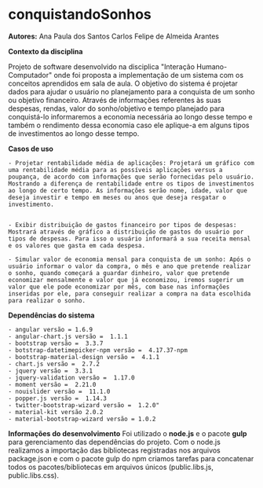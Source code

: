 # conquistandoSonhos

**Autores:** 
	Ana Paula dos Santos
	Carlos Felipe de Almeida Arantes

**Contexto da disciplina**

Projeto de software desenvolvido na disciplica "Interação Humano-Computador" onde foi proposta a implementação de um sistema com os conceitos aprendidos em sala de aula. 
O objetivo do sistema é projetar dados para ajudar o usuário no planejamento para a conquista de um sonho ou objetivo financeiro. Através de informações referentes às suas despesas, rendas, valor do sonho/objetivo e tempo planejado para conquistá-lo informaremos a economia necessária ao longo desse tempo e também o rendimento dessa economia caso ele aplique-a em alguns tipos de investimentos ao longo desse tempo.  

**Casos de uso**

	- Projetar rentabilidade média de aplicações: Projetará um gráfico com uma rentabilidade média para as possíveis aplicações versus a poupança, de acordo com informações que serão fornecidas pelo usuário. Mostrando a diferença de rentabilidade entre os tipos de investimentos ao longo de certo tempo. As informações serão nome, idade, valor que deseja investir e tempo em meses ou anos que deseja resgatar o investimento. 


	- Exibir distribuição de gastos financeiro por tipos de despesas: Mostrará através de gráfico a distribuição de gastos do usuário por tipos de despesas. Para isso o usuário informará a sua receita mensal e os valores que gasta em cada despesa. 

	- Simular valor de economia mensal para conquista de um sonho: Após o usuário informar o valor da compra, o mês e ano que pretende realizar o sonho, quando começará a guardar dinheiro, valor que pretende economizar mensalmente e valor que já economizou, iremos sugerir um valor que ele pode economizar por mês, com base nas informações inseridas por ele, para conseguir realizar a compra na data escolhida para realizar o sonho.

**Dependências do sistema**

	- angular versão = 1.6.9
	- angular-chart.js versão =  1.1.1
	- bootstrap versão =  3.3.7
	- botstrap-datetimepicker-npm versão =  4.17.37-npm
	- bootstrap-material-design versão =  4.1.1
	- chart.js versão =  2.7.2
	- jquery versão =  3.3.1
	- jquery-validation versão =  1.17.0
	- moment versão =  2.21.0
	- nouislider versão =  11.1.0
	- popper.js versão =  1.14.3
	- twitter-bootstrap-wizard versão =  1.2.0"
	- material-kit versão 2.0.2
	- material-bootstrap-wizard versão = 1.0.2


**Informações do desenvolvimento**
Foi utilizado o **node.js** e o pacote **gulp** para gerenciamento das dependências do projeto. 
Com o node.js realizamos a importação das bibliotecas registradas nos arquivos package.json e com o pacote gulp do npm criamos tarefas para concatenar todos os pacotes/bibliotecas em arquivos únicos (public.libs.js, public.libs.css). 



